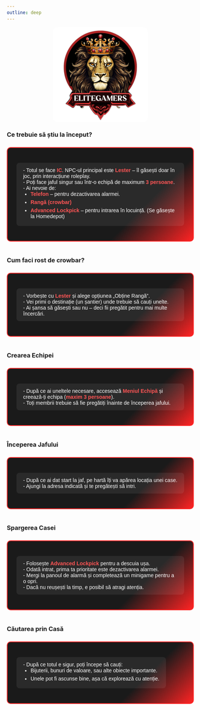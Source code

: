 ```yaml
---
outline: deep
---
```


<img src="../public/elitegamers.png" alt="pozaRegulament" width="256" height="256" style="display: block; margin: 0 auto; border-radius: 5%;">

<style>
  .eg-jaf-case {
    background: linear-gradient(135deg, #1a1a1a 70%, #ff2323 100%);
    border: 2px solid #ff2323;
    border-radius: 10px;
    padding: 16px 24px;
    margin: 24px auto 40px auto;
    max-width: 900px;
    color: white;
    font-weight: 500;
    font-family: Arial, sans-serif;
  }
  .eg-jaf-case table {
    width: 100%;
    border-collapse: separate;
    border-spacing: 0 10px;
  }
  .eg-jaf-case td {
    background: rgba(255, 255, 255, 0.07);
    padding: 12px 18px;
    border-radius: 8px;
    vertical-align: top;
    color: #fff;
  }
  .eg-jaf-case td strong {
    color: #ff5555;
  }
  .eg-jaf-case td ul {
    margin: 0;
    padding-left: 20px;
  }
  .eg-jaf-case td ul li {
    margin-bottom: 6px;
  }
</style>

### Ce trebuie să știu la început?
<div class="eg-jaf-case">
<table>
<tr><td>
- Totul se face <strong>IC</strong>. NPC-ul principal este <strong>Lester</strong> – îl găsești doar în joc, prin interacțiune roleplay.<br>
- Poți face jaful singur sau într-o echipă de maximum <strong>3 persoane</strong>.<br>
- Ai nevoie de:<br>
<ul>
  <li><strong>Telefon</strong> – pentru dezactivarea alarmei.</li>
  <li><strong>Rangă (crowbar)</strong></li>
  <li><strong>Advanced Lockpick</strong> – pentru intrarea în locuință. (Se găsește la Homedepot)</li>
</ul>
</td></tr>
</table>
</div>

### Cum faci rost de crowbar?
<div class="eg-jaf-case">
<table>
<tr><td>
- Vorbește cu <strong>Lester</strong> și alege opțiunea „Obține Rangă”.<br>
- Vei primi o destinație (un șantier) unde trebuie să cauți unelte.<br>
- Ai șansa să găsești sau nu – deci fii pregătit pentru mai multe încercări.
</td></tr>
</table>
</div>

### Crearea Echipei
<div class="eg-jaf-case">
<table>
<tr><td>
- După ce ai uneltele necesare, accesează <strong>Meniul Echipă</strong> și creează-ți echipa (<strong>maxim 3 persoane</strong>).<br>
- Toți membrii trebuie să fie pregătiți înainte de începerea jafului.
</td></tr>
</table>
</div>

### Începerea Jafului
<div class="eg-jaf-case">
<table>
<tr><td>
- După ce ai dat start la jaf, pe hartă îți va apărea locația unei case.<br>
- Ajungi la adresa indicată și te pregătești să intri.
</td></tr>
</table>
</div>

### Spargerea Casei
<div class="eg-jaf-case">
<table>
<tr><td>
- Folosește <strong>Advanced Lockpick</strong> pentru a descuia ușa.<br>
- Odată intrat, prima ta prioritate este dezactivarea alarmei.<br>
- Mergi la panoul de alarmă și completează un minigame pentru a o opri.<br>
- Dacă nu reușești la timp, e posibil să atragi atenția.
</td></tr>
</table>
</div>

### Căutarea prin Casă
<div class="eg-jaf-case">
<table>
<tr><td>
- După ce totul e sigur, poți începe să cauți:<br>
<ul>
  <li>Bijuterii, bunuri de valoare, sau alte obiecte importante.</li>
  <li>Unele pot fi ascunse bine, așa că explorează cu atenție.</li>
</ul>
</td></tr>
</table>
</div>
